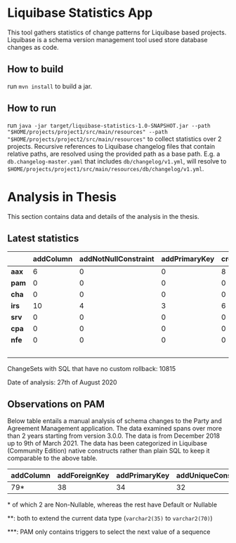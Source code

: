 # Liquibase Statistics App

This tool gathers statistics of change patterns for Liquibase based projects. Liquibase is a schema version management tool used store database changes as code.

## How to build
run `mvn install` to build a jar. 

## How to run
run `java -jar target/liquibase-statistics-1.0-SNAPSHOT.jar --path "$HOME/projects/project1/src/main/resources" --path "$HOME/projects/project2/src/main/resources"` to collect statistics over 2 projects. Recursive references to Liquibase changelog files that contain relative paths, are resolved using the provided path as a base path. E.g. a `db.changelog-master.yaml` that includes `db/changelog/v1.yml`, will resolve to `$HOME/projects/project1/src/main/resources/db/changelog/v1.yml`.

# Analysis in Thesis
This section contains data and details of the analysis in the thesis.

## Latest statistics 
| | addColumn | addNotNullConstraint | addPrimaryKey | createIndex | createSequence | createTable | dropColumn | dropIndex | dropSequence | dropTable | modifyDataType | renameColumn | renameTable | sql | sqlFile | tagDatabase | update |N<sub>ChangeSets</sub> | N<sub>RollbackableChangeSets</sub> | N<sub>Changes</sub> | N<sub>RollbackableChanges</sub> |
| :--- | :--- | :--- | :--- | :--- | :--- | :--- | :--- | :--- | :--- | :--- | :--- | :--- | :--- | :--- | :--- | :--- | :--- | :--- | :--- | :--- | :---|
<b>aax</b> | 6 | 0 | 0 | 8 | 4 | 2 | 4 | 0 | 2 | 1 | 0 | 3 | 0 | 1 | 0 | 0 | 0 | 10 | 7 | 31 | 23
<b>pam</b> | 0 | 0 | 0 | 0 | 0 | 0 | 0 | 0 | 0 | 0 | 0 | 0 | 0 | 0 | 5392 | 739 | 0 | 6131 | 1545 | 6131 | 739
<b>cha</b> | 0 | 0 | 0 | 0 | 0 | 0 | 0 | 0 | 0 | 0 | 0 | 0 | 0 | 0 | 3437 | 646 | 0 | 4083 | 1353 | 4083 | 646
<b>irs</b> | 10 | 4 | 3 | 6 | 0 | 5 | 1 | 2 | 0 | 1 | 1 | 5 | 1 | 8 | 1 | 0 | 2 | 38 | 24 | 50 | 34
<b>srv</b> | 0 | 0 | 0 | 0 | 0 | 0 | 0 | 0 | 0 | 0 | 0 | 0 | 0 | 0 | 5 | 2 | 0 | 7 | 4 | 7 | 2
<b>cpa</b> | 0 | 0 | 0 | 0 | 0 | 0 | 0 | 0 | 0 | 0 | 0 | 0 | 0 | 0 | 1511 | 60 | 0 | 1571 | 111 | 1571 | 60
<b>nfe</b> | 0 | 0 | 0 | 0 | 0 | 0 | 0 | 0 | 0 | 0 | 0 | 0 | 0 | 0 | 478 | 109 | 3 | 572 | 267 | 590 | 109
|||||||||||||||||||12412 | 9335 | 12463 | 1613 |
ChangeSets with SQL that have no custom rollback: 10815

Date of analysis: 27th of August 2020

## Observations on PAM
Below table entails a manual analysis of schema changes to the Party and Agreement Management application. The data examined spans over more than 2 years starting from version 3.0.0. The data is from December 2018 up to 9th of March 2021. The data has been categorized in Liquibase (Community Edition) native constructs rather than plain SQL to keep it comparable to the above table.

| addColumn | addForeignKey | addPrimaryKey | addUniqueConstraint | createIndex | createSequence | createTable | dropColumn | dropForeignKey | dropIndex | dropNotNullConstraint | dropTable | dropUniqueConstraint | modifyDataType
| :--- | :--- | :--- | :--- | :--- | :--- | :--- | :--- | :--- | :--- | :--- | :--- | :--- | :---
| 79\* | 38 | 34 | 32 | 15 | 37 | 37 | 3 | 3 | 2 | 10 | 4 | 7 | 2\*\*

\* of which 2 are Non-Nullable, whereas the rest have Default or Nullable

\*\*: both to extend the current data type (`varchar2(35)` to `varchar2(70)`)

\*\*\*: PAM only contains triggers to select the next value of a sequence
